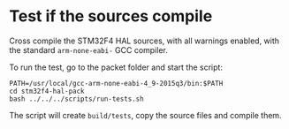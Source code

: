 # Test if the sources compile

Cross compile the STM32F4 HAL sources,
with all warnings enabled, with the standard `arm-none-eabi-` GCC compiler.

To run the test, go to the packet folder and start the script:

```
PATH=/usr/local/gcc-arm-none-eabi-4_9-2015q3/bin:$PATH
cd stm32f4-hal-pack
bash ../../../scripts/run-tests.sh
```

The script will create `build/tests`, copy the source files and compile them.

